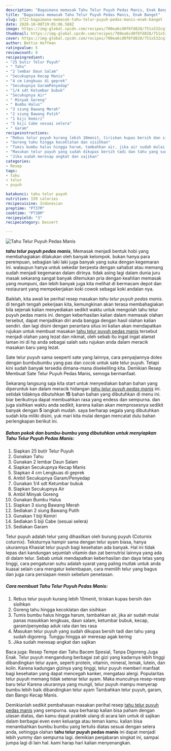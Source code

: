 ```yaml
---
description: "Bagaimana memasak Tahu Telur Puyuh Pedas Manis, Enak Banget"
title: "Bagaimana memasak Tahu Telur Puyuh Pedas Manis, Enak Banget"
slug: 2722-bagaimana-memasak-tahu-telur-puyuh-pedas-manis-enak-banget
date: 2020-10-08T19:05:06.588Z
image: https://img-global.cpcdn.com/recipes/700ea6cd0f8fd828/751x532cq70/tahu-telur-puyuh-pedas-manis-foto-resep-utama.jpg
thumbnail: https://img-global.cpcdn.com/recipes/700ea6cd0f8fd828/751x532cq70/tahu-telur-puyuh-pedas-manis-foto-resep-utama.jpg
cover: https://img-global.cpcdn.com/recipes/700ea6cd0f8fd828/751x532cq70/tahu-telur-puyuh-pedas-manis-foto-resep-utama.jpg
author: Bettie Hoffman
ratingvalue: 5
reviewcount: 8
recipeingredient:
- "25 butir Telur Puyuh"
- " Tahu"
- "2 lembar Daun Salam"
- "Secukupnya Kecap Manis"
- "4 cm Lengkuas di geprek"
- "Secukupnya GaramPenyedap"
- "1/4 sdt Ketumbar bubuk"
- "Secukupnya Air"
- " Minyak Goreng"
- " Bumbu Halus"
- "3 siung Bawang Merah"
- "2 siung Bawang Putih"
- "1 biji Kemiri"
- "5 biji Cabe sesuai selera"
- " Garam"
recipeinstructions:
- "Rebus telur puyuh kurang lebih 10menit, tiriskan kupas bersih dan sisihkan"
- "Goreng tahu hingga kecoklatan dan sisihkan"
- "Tumis bumbu halus hingga harum, tambahkan air, jika air sudah mulai panas masukkan lengkuas, daun salam, ketumbar bubuk, kecap, garam/penyedap aduk rata dan tes rasa"
- "Masukan telur puyuh yang sudah dikupas bersih tadi dan tahu yang sudah digoreng. Tunggu hingga air meresap agak kering"
- "Jika sudah meresap angkat dan sajikan"
categories:
- Resep
tags:
- tahu
- telur
- puyuh

katakunci: tahu telur puyuh 
nutrition: 159 calories
recipecuisine: Indonesian
preptime: "PT37M"
cooktime: "PT38M"
recipeyield: "3"
recipecategory: Dessert

---
```



![Tahu Telur Puyuh Pedas Manis](https://img-global.cpcdn.com/recipes/700ea6cd0f8fd828/751x532cq70/tahu-telur-puyuh-pedas-manis-foto-resep-utama.jpg)

<b><i>tahu telur puyuh pedas manis</i></b>, Memasak menjadi bentuk hobi yang membahagiakan dilakukan oleh banyak kelompok. bukan hanya para perempuan, sebagian laki laki juga banyak yang suka dengan kegemaran ini. walaupun hanya untuk sekedar berpesta dengan sahabat atau memang sudah menjadi kegemaran dalam dirinya. tidak asing lagi dalam dunia juru masak sekarang sangat banyak ditemukan pria dengan keahlian memasak yang mumpuni, dan lebih banyak juga kita melihat di bermacam depot dan restaurant yang mempekerjakan koki cowok sebagai koki andalan nya.

Baiklah, kita awali ke perihal resep masakan <i>tahu telur puyuh pedas manis</i>. di tengah tengah pekerjaan kita, kemungkinan akan terasa membahagiakan bila sejenak kalian menyediakan sedikit waktu untuk mengolah tahu telur puyuh pedas manis ini. dengan keberhasilan kalian dalam memasak olahan tersebut, dapat menjadikan diri anda bangga dengan hasil olahan kalian sendiri. dan lagi disini dengan perantara situs ini kalian akan mendapatkan rujukan untuk membuat masakan <u>tahu telur puyuh pedas manis</u> tersebut menjadi olahan yang lezat dan nikmat, oleh sebab itu ingat ingat alamat laman ini di hp anda sebagai salah satu rujukan anda dalam meracik masakan baru yang lezat.

Sate telur puyuh sama seeperti sate yang lainnya, cara penyajiannya doles dengan bumbubumbu yang pas dan cocok untuk sate telur puyuh. Tetapi kini sudah banyak tersedia dimana-mana disekeliling kita. Demikian Resep Membuat Sate Telur Puyuh Pedas Manis, semoga bermanfaat.


Sekarang langsung saja kita start untuk menyediakan bahan bahan yang diperuntuk kan dalam meracik hidangan <u><i>tahu telur puyuh pedas manis</i></u> ini. setidak tidaknya dibutuhkan <b>15</b> bahan bahan yang dibutuhkan di menu ini. biar berikutnya dapat membuahkan rasa yang endess dan sempurna. dan juga sisihkan waktu anda sedikit, karena kalian akan memprosesnya sedikit banyak dengan <b>5</b> langkah mudah. saya berharap segala yang dibutuhkan sudah kita miliki disini, yuk mari kita mulai dengan mencatat dulu bahan perlengkapan berikut ini.

<!--inarticleads1-->

##### Bahan pokok dan bumbu-bumbu yang dibutuhkan untuk menyiapkan Tahu Telur Puyuh Pedas Manis:

1. Siapkan 25 butir Telur Puyuh
1. Gunakan  Tahu
1. Gunakan 2 lembar Daun Salam
1. Siapkan Secukupnya Kecap Manis
1. Siapkan 4 cm Lengkuas di geprek
1. Ambil Secukupnya Garam/Penyedap
1. Gunakan 1/4 sdt Ketumbar bubuk
1. Siapkan Secukupnya Air
1. Ambil  Minyak Goreng
1. Gunakan  Bumbu Halus
1. Siapkan 3 siung Bawang Merah
1. Sediakan 2 siung Bawang Putih
1. Gunakan 1 biji Kemiri
1. Sediakan 5 biji Cabe (sesuai selera)
1. Sediakan  Garam


Telur puyuh adalah telur yang dihasilkan oleh burung puyuh (Coturnix coturnix). Teksturnya hampir sama dengan telur ayam biasa, hanya ukurannya Khasiat telur puyuh bagi kesehatan ada banyak. Hal ini tidak lepas dari kandungan sejumlah vitamin dan zat bernutrisi lainnya yang ada di dalam telur. Sebab untuk mendapatkan keberhasilan dan daya tetas yang tinggi, cara pengaturan suhu adalah syarat yang paling mutlak untuk anda kuasai selain cara mengatur kelembapan, cara memilih telur yang bagus dan juga cara persiapan mesin sebelum penetasan. 

<!--inarticleads2-->

##### Cara membuat Tahu Telur Puyuh Pedas Manis:

1. Rebus telur puyuh kurang lebih 10menit, tiriskan kupas bersih dan sisihkan
1. Goreng tahu hingga kecoklatan dan sisihkan
1. Tumis bumbu halus hingga harum, tambahkan air, jika air sudah mulai panas masukkan lengkuas, daun salam, ketumbar bubuk, kecap, garam/penyedap aduk rata dan tes rasa
1. Masukan telur puyuh yang sudah dikupas bersih tadi dan tahu yang sudah digoreng. Tunggu hingga air meresap agak kering
1. Jika sudah meresap angkat dan sajikan


Baca juga: Resep Tempe dan Tahu Bacem Spesial, Tanpa Digoreng Juga Enak. Telur puyuh mengandung berbagai zat gizi yang kadarnya lebih tinggi dibandingkan telur ayam, seperti protein, vitamin, mineral, lemak, lutein, dan kolin. Karena kadungan gizinya yang tinggi, telur puyuh memberi manfaat bagi kesehatan yang dapat mencegah kanker, mengatasi alergi. Popularitas telur puyuh memang tidak setenar telur ayam. Maka munculnya resep-resep baru telur Karena ukurannya yang mungil, telur puyuh mampu menyerap bumbu lebih baik dibandingkan telur ayam Tambahkan telur puyuh, garam, dan Bango Kecap Manis. 

Demikianlah sedikit pembahasan masakan perihal resep <u>tahu telur puyuh pedas manis</u> yang sempurna. saya berharap kalian bisa paham dengan ulasan diatas, dan kamu dapat praktek ulang di acara lain untuk di sajikan dalam berbagai even even keluarga atau teman kamu. kalian bisa menambahkan bumbu bumbu yang tertulis diatas sesuai dengan selera anda, sehingga olahan <b>tahu telur puyuh pedas manis</b> ini dapat menjadi lebih yummy dan sempurna lagi. demikian penjabaran singkat ini, sampai jumpa lagi di lain hal. kami harap hari kalian menyenangkan.
